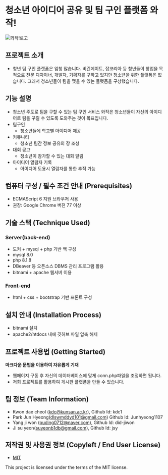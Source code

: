 
# 청소년 아이디어 공유 및 팀 구인 플랫폼 와작!
![와작!로고](https://github.com/2022-oasis-hackathon/oasis-ssib-a-mugung/blob/main/wazaklogo.png?raw=true)



## 프로젝트 소개
- 청년 팀 구인 플랫폼은 엄청 많습니다. 비긴메이트, 잡코리아 등 청년들이 창업을 목적으로 전문 디자이너, 개발자, 기획자를 구하고 있지만 청소년을 위한 플랫폼은 없습니다. 그래서 청소년들이 팀을 맺을 수 있는 플랫폼을 구상했습니다.


## 기능 설명
- 청소년 주도로 팀을 구할 수 있는 팀 구인 서비스 와작은 청소년들이 자신의 아이디어로 팀을 꾸릴 수 있도록 도와주는 것이 목표입니다.
- 팀구인
    - 청소년들에 학교별 아이디어 제공
- 커뮤니티
    - 청소년 팀간 정보 공유의 장 조성
- 대회 공고
    - 청소년이 참가할 수 있는 대회 알림
- 아이디어 열람자 기록
    - 아이디어 도용시 열람자를 통한 추적 가능
## 컴퓨터 구성 / 필수 조건 안내 (Prerequisites)
* ECMAScript 6 지원 브라우저 사용
* 권장: Google Chrome 버젼 77 이상

## 기술 스택 (Technique Used) 
### Server(back-end)
 -  도커 + mysql + php 기반 백 구성
 - mysql 8.0
 - php 8.1.8
 - DBeaver 등 오픈소스 DBMS 관리 프로그램 활용
 - bitnami + apache 웹서버 이용
 
### Front-end
 -  html + css + bootstrap 기반 프론트 구성 

## 설치 안내 (Installation Process)
 - bitnami 설치
 - apache2/htdocs 내에 깃허브 파일 압축 해제

## 프로젝트 사용법 (Getting Started)
**마크다운 문법을 이용하여 자유롭게 기재**
 - 웹페이지 구동 후 자신의 데이터베이스에 맞게 conn.php파일을 조정하면 됩니다.
 - 저희 프로젝트를 활용하여 게시판 플랫폼을 만들 수 있습니다.

## 팀 정보 (Team Information)
- Kwon dae cheol (kdc@kunsan.ac.kr), Github Id: kdc1
- Park Jun Hyeong(dlswmddyd101@gmail.com) Github Id: Junhyeong1107
- Yang ji won (puding0712@naver.com), Github Id: did-jiwon
- Ji su yeon(suyeonb1db@gmail.com), Github Id: jsy

## 저작권 및 사용권 정보 (Copyleft / End User License)
 * [MIT](https://github.com/osam2020-WEB/Sample-ProjectName-TeamName/blob/master/license.md)

This project is licensed under the terms of the MIT license.

